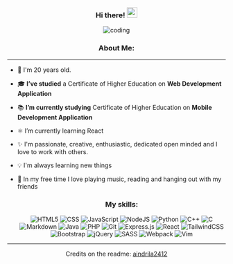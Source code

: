 <div align = "center"> 

  ### Hi there! <img src='https://github.com/TheDudeThatCode/TheDudeThatCode/blob/master/Assets/Hi.gif' width='24px' height='24px'>
  
  ![coding](https://user-images.githubusercontent.com/76633510/121884082-cac5d400-cd12-11eb-9511-f790b2fe1787.gif)
   ### About Me:
<hr>
</div>

- 🎂 I'm 20 years old.

- 🎓 **I’ve studied** a Certificate of Higher Education on **Web Development Application**

- 📚 **I’m currently studying** Certificate of Higher Education on **Mobile Development Application**

- ⚛️ I’m currently learning React

- ✨ I'm passionate, creative, enthusiastic, dedicated open minded and I love to work with others.

- 💡 I'm always learning new things 

- 🎵 In my free time I love playing music, reading and hanging out with my friends
  
  <div align = "center"> 
  
  ### My skills:
  <img alt="HTML5" src="https://img.shields.io/badge/HTML5-E34F26?style=for-the-badge&logo=html5&logoColor=white">
  <img alt="CSS" src="https://img.shields.io/badge/CSS-239120?&style=for-the-badge&logo=css3&logoColor=white">
  <img alt="JavaScript" src="https://img.shields.io/badge/JavaScript-F7DF1E?style=for-the-badge&logo=javascript&logoColor=black">
  
   <img alt="NodeJS" src="https://img.shields.io/badge/node.js-%2343853D.svg?style=for-the-badge&logo=node-dot-js&logoColor=white"/>

   <img alt="Python" src="https://img.shields.io/badge/Python-3776AB?style=for-the-badge&logo=python&logoColor=white">
   <img alt="C++" src="https://img.shields.io/badge/C%2B%2B-00599C?style=for-the-badge&logo=c%2B%2B&logoColor=white">
   <img alt="C" src="https://img.shields.io/badge/c-%2300599C.svg?style=for-the-badge&logo=c&logoColor=white"/>
   <img alt="Markdown" src="https://img.shields.io/badge/markdown-%23000000.svg?style=for-the-badge&logo=markdown&logoColor=white"/>

  
   <img alt="Java" src="https://img.shields.io/badge/Java-ED8B00?style=for-the-badge&logo=java&logoColor=white">
   <img alt="PHP" src="https://img.shields.io/badge/PHP-777BB4?style=for-the-badge&logo=php&logoColor=white">
   <img alt="Git" src="https://img.shields.io/badge/Git-F05032?style=for-the-badge&logo=git&logoColor=white">
  
   <img alt="Express.js" src="https://img.shields.io/badge/express.js-%23404d59.svg?style=for-the-badge&logo=express&logoColor=%2361DAFB"/>
   <img alt="React" src="https://img.shields.io/badge/react-%2320232a.svg?style=for-the-badge&logo=react&logoColor=%2361DAFB"/>
   <img alt="TailwindCSS" src="https://img.shields.io/badge/tailwindcss-%2338B2AC.svg?style=for-the-badge&logo=tailwind-css&logoColor=white"/>
   <img alt="Bootstrap" src="https://img.shields.io/badge/bootstrap-%23563D7C.svg?style=for-the-badge&logo=bootstrap&logoColor=white"/>
   <img alt="jQuery" src="https://img.shields.io/badge/jquery-%230769AD.svg?style=for-the-badge&logo=jquery&logoColor=white"/>
   <img alt="SASS" src="https://img.shields.io/badge/SASS-hotpink.svg?style=for-the-badge&logo=SASS&logoColor=white"/>
   <img alt="Webpack" src="https://img.shields.io/badge/webpack-%238DD6F9.svg?style=for-the-badge&logo=webpack&logoColor=black" />
   <img alt="Vim" src="https://img.shields.io/badge/VIM-%2311AB00.svg?style=for-the-badge&logo=vim&logoColor=white"/>



</div>

---

<div align='center'>
Credits on the readme: <a href='https://github.com/aindrila2412'>aindrila2412</a>
</div>
